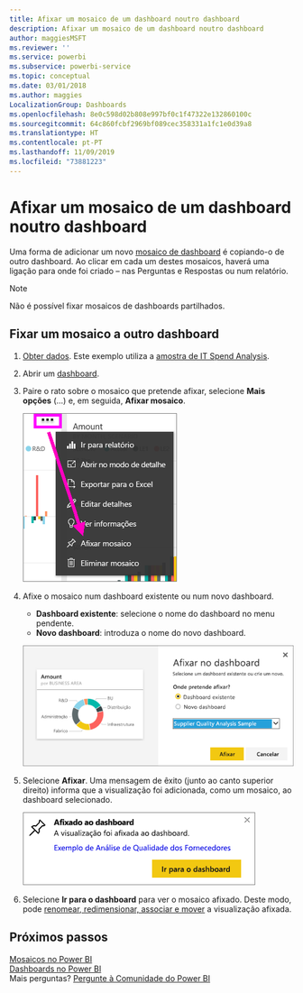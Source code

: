 ```yaml
---
title: Afixar um mosaico de um dashboard noutro dashboard
description: Afixar um mosaico de um dashboard noutro dashboard
author: maggiesMSFT
ms.reviewer: ''
ms.service: powerbi
ms.subservice: powerbi-service
ms.topic: conceptual
ms.date: 03/01/2018
ms.author: maggies
LocalizationGroup: Dashboards
ms.openlocfilehash: 8e0c598d02b808e997bf0c1f47322e132860100c
ms.sourcegitcommit: 64c860fcbf2969bf089cec358331a1fc1e0d39a8
ms.translationtype: HT
ms.contentlocale: pt-PT
ms.lasthandoff: 11/09/2019
ms.locfileid: "73881223"
---
```

# <a name="pin-a-tile-from-one-dashboard-to-another-dashboard"></a>Afixar um mosaico de um dashboard noutro dashboard
Uma forma de adicionar um novo [mosaico de dashboard](consumer/end-user-tiles.md) é copiando-o de outro dashboard. Ao clicar em cada um destes mosaicos, haverá uma ligação para onde foi criado – nas Perguntas e Respostas ou num relatório. 

> [!NOTE]
> Não é possível fixar mosaicos de dashboards partilhados.

## <a name="pin-a-tile-to-another-dashboard"></a>Fixar um mosaico a outro dashboard
1. [Obter dados](service-get-data.md). Este exemplo utiliza a [amostra de IT Spend Analysis](sample-it-spend.md).
2. Abrir um [dashboard](consumer/end-user-dashboards.md).
3. Paire o rato sobre o mosaico que pretende afixar, selecione **Mais opções** (...) e, em seguida, **Afixar mosaico**.  
   
   ![menu de reticências](media/service-pin-tile-to-another-dashboard/power-bi-pin-another-dash.png)
4. Afixe o mosaico num dashboard existente ou num novo dashboard. 
   
   * **Dashboard existente**: selecione o nome do dashboard no menu pendente.
   * **Novo dashboard**: introduza o nome do novo dashboard.
   
   ![Caixa de diálogo Afixar ao Dashboard](media/service-pin-tile-to-another-dashboard/pbi_pintoanotherdash.png)
5. Selecione **Afixar**.
   Uma mensagem de êxito (junto ao canto superior direito) informa que a visualização foi adicionada, como um mosaico, ao dashboard selecionado.
   
   ![Janela Afixado ao dashboard](media/service-pin-tile-to-another-dashboard/power-bi-pin-success.png)
6. Selecione **Ir para o dashboard** para ver o mosaico afixado. Deste modo, pode [renomear, redimensionar, associar e mover](service-dashboard-edit-tile.md) a visualização afixada.

## <a name="next-steps"></a>Próximos passos
[Mosaicos no Power BI](consumer/end-user-tiles.md)  
[Dashboards no Power BI](consumer/end-user-dashboards.md)  
Mais perguntas? [Pergunte à Comunidade do Power BI](https://community.powerbi.com/)

